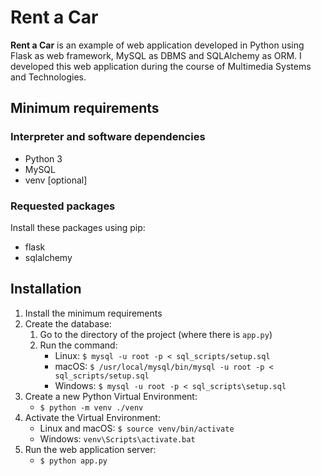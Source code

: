 # Rent a Car

**__Rent a Car__** is an example of web application developed
in Python using Flask as web framework, MySQL as DBMS and
SQLAlchemy as ORM.
I developed this web application during the course of
Multimedia Systems and Technologies.

## Minimum requirements

### Interpreter and software dependencies

* Python 3
* MySQL
* venv [optional]

### Requested packages

Install these packages using pip:
* flask
* sqlalchemy

## Installation

1. Install the minimum requirements
2. Create the database:
    1. Go to the directory of the project
    (where there is `app.py`)
    2. Run the command:
        * Linux: `$ mysql -u root -p < sql_scripts/setup.sql`
        * macOS: `$ /usr/local/mysql/bin/mysql -u root -p < sql_scripts/setup.sql`
        * Windows: `$ mysql -u root -p < sql_scripts\setup.sql`
3. Create a new Python Virtual Environment:
    * `$ python -m venv ./venv`
4. Activate the Virtual Environment:
    * Linux and macOS: `$ source venv/bin/activate`
    * Windows: `venv\Scripts\activate.bat`
5. Run the web application server:
    * `$ python app.py`